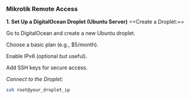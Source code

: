 ### Mikrotik Remote Access
**1. Set Up a DigitalOcean Droplet (Ubuntu Server)**
==Create a Droplet:==

Go to DigitalOcean and create a new Ubuntu droplet.

Choose a basic plan (e.g., $5/month).

Enable IPv6 (optional but useful).

Add SSH keys for secure access.

_Connect to the Droplet:_

```bash
ssh root@your_droplet_ip
```
